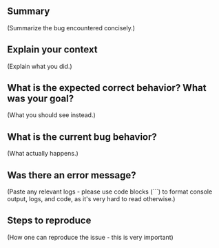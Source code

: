 ## Summary

(Summarize the bug encountered concisely.)


## Explain your context

(Explain what you did.)


## What is the expected correct behavior? What was your goal?

(What you should see instead.)


## What is the current bug behavior?

(What actually happens.) 


## Was there an error message? 

(Paste any relevant logs - please use code blocks (```) to format console output, logs, and code, as
it's very hard to read otherwise.)


## Steps to reproduce

(How one can reproduce the issue - this is very important)
